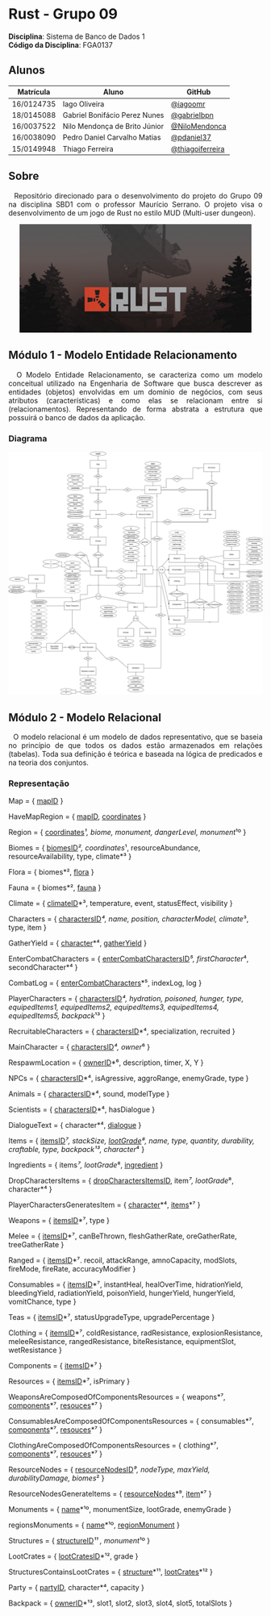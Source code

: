 # Rust - Grupo 09

**Disciplina**: Sistema de Banco de Dados 1<br>
**Código da Disciplina**: FGA0137<br>

## Alunos
|Matrícula | Aluno | GitHub |
| -- | -- | -- |
| 16/0124735 | Iago Oliveira | [@iagoomr](https://github.com/iagoomr) |
| 18/0145088 | Gabriel Bonifácio Perez Nunes | [@gabrielbpn](https://github.com/gabrielbpn) |
| 16/0037522 | Nilo Mendonça de Brito Júnior | [@NiloMendonca](https://github.com/NiloMendonca) |
| 16/0038090 | Pedro Daniel Carvalho Matias | [@pdaniel37](https://github.com/pdaniel37) |
| 15/0149948 | Thiago Ferreira | [@thiagoiferreira](https://github.com/thiagoiferreira) |

## Sobre
<p align="justify">
&nbsp;&nbsp;Repositório direcionado para o desenvolvimento do projeto do Grupo 09 na disciplina SBD1 com o professor Maurício Serrano. O projeto visa o desenvolvimento de um jogo de Rust no estilo MUD (Multi-user dungeon).
</p>

<p align="center">
  <img src="images/rust.jpg" title="Capa do Jogo Rust">
</p>

## Módulo 1 - Modelo Entidade Relacionamento
<p align="justify">
&nbsp;&nbsp;O Modelo Entidade Relacionamento, se caracteriza como um modelo conceitual utilizado na Engenharia de Software que busca descrever as entidades (objetos) envolvidas em um domínio de negócios, com seus atributos (características) e como elas se relacionam entre si (relacionamentos). Representando de forma abstrata a estrutura que possuirá o  banco de dados da aplicação.
</p>

### Diagrama
<p align="center">
  <img src="images/MER--v1.0.jpg" title="Diagrama MER">
</p>

## Módulo 2 - Modelo Relacional
<p align="justify">
&nbsp;&nbsp;O modelo relacional é um modelo de dados representativo, que se baseia no princípio de que todos os dados estão armazenados em relações (tabelas). Toda sua definição é teórica e baseada na lógica de predicados e na teoria dos conjuntos.
</p>

### Representação
Map = { <u>mapID</u> }

HaveMapRegion = { <u>mapID</u>, <u>coordinates</u> }

Region = { <u>coordinates</u>*¹, biome, monument, dangerLevel, monument*¹º }

Biomes = { <u>biomesID</u>*², coordinates*¹, resourceAbundance, resourceAvailability, type, climate*³ }

Flora = { biomes*², <u>flora</u> }

Fauna = { biomes*², <u>fauna</u> }

Climate = { <u>climateID</u>*³, temperature, event, statusEffect, visibility }

Characters = { <u>charactersID</u>*⁴, name, position, characterModel, climate*³, type, item }

GatherYield = { <u>character</u>*⁴, <u>gatherYield</u> }

EnterCombatCharacters = { <u>enterCombatCharactersID</u>*⁵, firstCharacter*⁴, secondCharacter*⁴ }

CombatLog = { <u>enterCombatCharacters</u>*⁵, indexLog, log }

PlayerCharacters = { <u>charactersID</u>*⁴, hydration, poisoned, hunger, type, equipedItems1, equipedItems2, equipedItems3, equipedItems4, equipedItems5, backpack*¹³ }

RecruitableCharacters = { <u>charactersID</u>*⁴, specialization, recruited }

MainCharacter = { <u>charactersID</u>*⁴, owner*⁶ }

RespawmLocation = { <u>ownerID</u>*⁶, description, timer, X, Y }

NPCs = { <u>charactersID</u>*⁴, isAgressive, aggroRange, enemyGrade, type }

Animals = { <u>charactersID</u>*⁴, sound, modelType }

Scientists = { <u>charactersID</u>*⁴, hasDialogue }

DialogueText = { character*⁴, <u>dialogue</u> }

Items = { <u>itemsID</u>*⁷, stackSize, <u>lootGrade</u>*⁸, name, type, quantity, durability, craftable, type, backpack*¹³, character*⁴ }

Ingredients = { items*⁷, lootGrade*⁸, <u>ingredient</u> }

DropCharactersItems = { <u>dropCharactersItemsID</u>, item*⁷, lootGrade*⁸, character*⁴ }

PlayerCharactersGeneratesItem = { <u>character</u>*⁴, <u>items</u>*⁷ }

Weapons = { <u>itemsID</u>*⁷, type }

Melee = { <u>itemsID</u>*⁷, canBeThrown, fleshGatherRate, oreGatherRate, treeGatherRate }

Ranged = { <u>itemsID</u>*⁷. recoil, attackRange, amnoCapacity, modSlots, fireMode, fireRate, accuracyModifier }

Consumables = { <u>itemsID</u>*⁷, instantHeal, healOverTime, hidrationYield, bleedingYield, radiationYield, poisonYield, hungerYield, hungerYield, vomitChance, type }

Teas = { <u>itemsID</u>*⁷, statusUpgradeType, upgradePercentage }

Clothing = { <u>itemsID</u>*⁷, coldResistance, radResistance, explosionResistance, meleeResistance, rangedResistance, biteResistance, equipmentSlot, wetResistance }

Components = { <u>itemsID</u>*⁷ }

Resources = { <u>itemsID</u>*⁷, isPrimary }

WeaponsAreComposedOfComponentsResources = { weapons*⁷, <u>components</u>*⁷, <u>resouces</u>*⁷ }

ConsumablesAreComposedOfComponentsResources = { consumables*⁷, <u>components</u>*⁷, <u>resouces</u>*⁷ }

ClothingAreComposedOfComponentsResources = { clothing*⁷, <u>components</u>*⁷, <u>resouces</u>*⁷ }

ResourceNodes = { <u>resourceNodesID</u>*⁹, nodeType, maxYield, durabilityDamage, biomes*² }

ResourceNodesGenerateItems = { <u>resourceNodes</u>*⁹, <u>item</u>*⁷ }

Monuments = { <u>name</u>*¹º, monumentSize, lootGrade, enemyGrade }

regionsMonuments = { <u>name</u>*¹º, <u>regionMonument</u> }

Structures = { <u>structureID</u>*¹¹ , monument*¹º }

LootCrates = { <u>lootCratesID</u>*¹², grade }

StructuresContainsLootCrates = { <u>structure</u>*¹¹, <u>lootCrates</u>*¹² }

Party = { <u>partyID</u>, character*⁴, capacity } 

Backpack = { <u>ownerID</u>*¹³, slot1, slot2, slot3, slot4, slot5, totalSlots }

